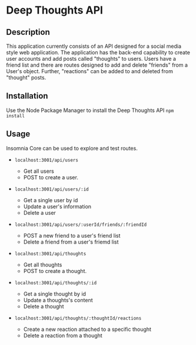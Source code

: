 # Deep Thoughts API

## Description
This application currently consists of an API designed for a social media style web application. The application has the back-end capability to create user accounts and add posts called "thoughts" to users. Users have a friend list and there are routes designed to add and delete "friends" from a User's object. Further, "reactions" can be added to and deleted from "thought" posts.

## Installation
Use the Node Package Manager to install the Deep Thoughts API
`npm install`

## Usage
Insomnia Core can be used to explore and test routes.

- `localhost:3001/api/users`
  * Get all users
  * POST to create a user.
 
- `localhost:3001/api/users/:id`
  * Get a single user by id
  * Update a user's information
  * Delete a user
  
- `localhost:3001/api/users/:userId/friends/:friendId`
  * POST a new friend to a user's friend list
  * Delete a friend from a user's friemd list
  
- `localhost:3001/api/thoughts`
  * Get all thoughts
  * POST to create a thought.
 
- `localhost:3001/api/thoughts/:id`
  * Get a single thought by id
  * Update a thoughts's content
  * Delete a thought
  
- `localhost:3001/api/thoughts/:thoughtId/reactions`
  * Create a new reaction attached to a specific thought
  * Delete a reaction from a thought
  
